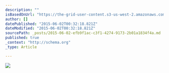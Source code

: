 ```yaml
---
description: ""
isBasedOnUrl: "https://the-grid-user-content.s3-us-west-2.amazonaws.com/df311188-66bb-4926-8f88-132095c7a49a.jpg"
author: []
datePublished: "2015-06-02T00:32:18.821Z"
dateModified: "2015-06-02T00:32:18.821Z"
sourcePath: _posts/2015-06-02-efb9f1ac-c3f1-4274-9173-2b01a1834f4a.md
published: true
_context: "http://schema.org"
_type: Article

---
```

![](https://the-grid-user-content.s3-us-west-2.amazonaws.com/df311188-66bb-4926-8f88-132095c7a49a.jpg)